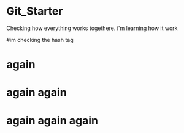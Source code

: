 # Git_Starter
Checking how everything works togethere.
i'm learning how it work

#im checking the hash tag

# again
# again again
# again again again
